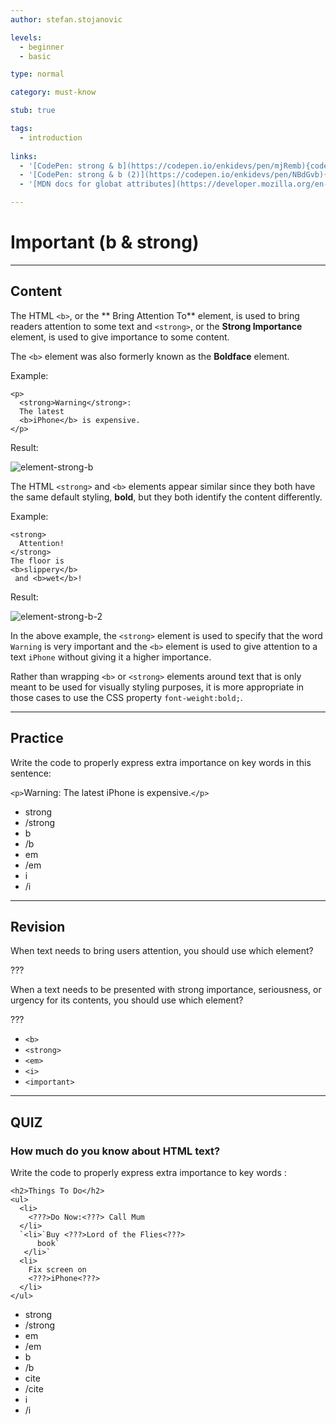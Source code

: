 ```yaml
---
author: stefan.stojanovic

levels:
  - beginner
  - basic

type: normal

category: must-know

stub: true

tags:
  - introduction
  
links:
  - '[CodePen: strong & b](https://codepen.io/enkidevs/pen/mjRemb){code}'
  - '[CodePen: strong & b (2)](https://codepen.io/enkidevs/pen/NBdGvb){code}'
  - '[MDN docs for globat attributes](https://developer.mozilla.org/en-US/docs/Web/HTML/Global_attributes){website}'

---
```

# Important (b & strong)
---
## Content

The HTML `<b>`, or the ** Bring Attention To** element, is used to bring readers attention to some text and `<strong>`, or the **Strong Importance** element, is used to give importance to some content.

The `<b>` element was also formerly known as the **Boldface** element.

Example:
```
<p>
  <strong>Warning</strong>: 
  The latest 
  <b>iPhone</b> is expensive.
</p>
```
Result:

![element-strong-b](%3Csvg%20xmlns%3D%22http%3A%2F%2Fwww.w3.org%2F2000%2Fsvg%22%20width%3D%22320%22%20height%3D%2278%22%3E%3Cg%20fill%3D%22none%22%20fill-rule%3D%22evenodd%22%3E%3Crect%20width%3D%22320%22%20height%3D%2278%22%20fill%3D%22%23FFF%22%20rx%3D%229%22%2F%3E%3Ctext%20fill%3D%22%23000%22%20font-family%3D%22Roboto-Bold%2C%20Roboto%22%20font-size%3D%2216%22%20font-weight%3D%22bold%22%3E%3Ctspan%20x%3D%2220%22%20y%3D%2234%22%3EWarning%3C%2Ftspan%3E%20%3Ctspan%20x%3D%2279.44531%22%20y%3D%2234%22%20font-family%3D%22Roboto-Regular%2C%20Roboto%22%20font-weight%3D%22normal%22%3E%3A%20The%20latest%20%3C%2Ftspan%3E%20%3Ctspan%20x%3D%22161.49219%22%20y%3D%2234%22%3EiPhone%3C%2Ftspan%3E%20%3Ctspan%20x%3D%22211.66406%22%20y%3D%2234%22%20font-family%3D%22Roboto-Regular%2C%20Roboto%22%20font-weight%3D%22normal%22%3E%20is%20%3C%2Ftspan%3E%20%3Ctspan%20x%3D%2220%22%20y%3D%2253%22%20font-family%3D%22Roboto-Regular%2C%20Roboto%22%20font-weight%3D%22normal%22%3Eexpensive.%3C%2Ftspan%3E%3C%2Ftext%3E%3C%2Fg%3E%3C%2Fsvg%3E)

<!--[View CodePen](https://codepen.io/enkidevs/pen/mjRemb)-->

The HTML `<strong>` and `<b>` elements appear similar since they both have the same default styling, **bold**, but they both identify the content differently.   

Example:
```
<strong>
  Attention!
</strong>
The floor is 
<b>slippery</b> 
 and <b>wet</b>!
```
Result:

![element-strong-b-2](%3Csvg%20xmlns%3D%22http%3A%2F%2Fwww.w3.org%2F2000%2Fsvg%22%20width%3D%22320%22%20height%3D%2278%22%3E%3Cg%20fill%3D%22none%22%20fill-rule%3D%22evenodd%22%3E%3Crect%20width%3D%22320%22%20height%3D%2278%22%20fill%3D%22%23FFF%22%20rx%3D%229%22%2F%3E%3Ctext%20fill%3D%22%23000%22%20font-family%3D%22Roboto-Bold%2C%20Roboto%22%20font-size%3D%2216%22%20font-weight%3D%22bold%22%3E%3Ctspan%20x%3D%2220%22%20y%3D%2234%22%3EAttention!%3C%2Ftspan%3E%20%3Ctspan%20x%3D%2291.0625%22%20y%3D%2234%22%20font-family%3D%22Roboto-Regular%2C%20Roboto%22%20font-weight%3D%22normal%22%3E%20The%20floor%20is%20%3C%2Ftspan%3E%20%3Ctspan%20x%3D%22178.3125%22%20y%3D%2234%22%3Eslippery%3C%2Ftspan%3E%20%3Ctspan%20x%3D%22235.69531%22%20y%3D%2234%22%20font-family%3D%22Roboto-Regular%2C%20Roboto%22%20font-weight%3D%22normal%22%3E%20and%20%3C%2Ftspan%3E%20%3Ctspan%20x%3D%2220%22%20y%3D%2253%22%3Ewet%3C%2Ftspan%3E%20%3Ctspan%20x%3D%2245.8125%22%20y%3D%2253%22%20font-family%3D%22Roboto-Regular%2C%20Roboto%22%20font-weight%3D%22normal%22%3E!%3C%2Ftspan%3E%3C%2Ftext%3E%3C%2Fg%3E%3C%2Fsvg%3E)

<!--[View CodePen](https://codepen.io/enkidevs/pen/NBdGvb)-->


In the above example, the `<strong>` element is used to specify that the word `Warning` is very important and the `<b>` element is used to give attention to a text `iPhone` without giving it a higher importance. 

Rather than wrapping `<b>` or `<strong>` elements around text that is only meant to be used for visually styling purposes, it is more appropriate in those cases to use the CSS property `font-weight:bold;`.

---
## Practice

Write the code to properly express extra importance on key words in this sentence: 

`<p>`<???>Warning<???>: The latest <???>iPhone<???> is expensive.`</p>` 

* strong
* /strong
* b
* /b
* em
* /em
* i
* /i


---
## Revision

When text needs to bring users attention, you should use which element?

???

When a text needs to be presented with strong importance, seriousness, or urgency for its contents, you should use which element?

???

* `<b>`
* `<strong>`
* `<em>`
* `<i>`
* `<important>`

---
## QUIZ

### How much do you know about HTML text?

Write the code to properly express extra importance to key words : 

```
<h2>Things To Do</h2>
<ul>
  <li>
    <???>Do Now:<???> Call Mum
  </li>
  `<li>`Buy <???>Lord of the Flies<???>
      book`
   </li>`
  <li>
    Fix screen on
    <???>iPhone<???>
  </li>
</ul>
```

* strong
* /strong
* em
* /em
* b
* /b
* cite
* /cite
* i
* /i


